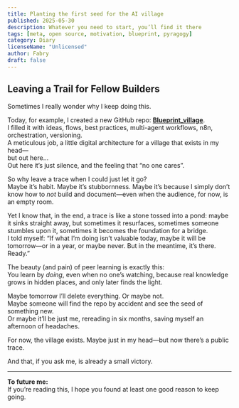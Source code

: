 ```yaml
---
title: Planting the first seed for the AI village 
published: 2025-05-30
description: Whatever you need to start, you’ll find it there
tags: [meta, open source, motivation, blueprint, pyragogy]
category: Diary
licenseName: "Unlicensed"
author: Fabry
draft: false
---
```


## Leaving a Trail for Fellow Builders

Sometimes I really wonder why I keep doing this.

Today, for example, I created a new GitHub repo: [**Blueprint_village**](https://github.com/pyragogy/Blueprint_village).  
I filled it with ideas, flows, best practices, multi-agent workflows, n8n, orchestration, versioning.  
A meticulous job, a little digital architecture for a village that exists in my head—  
but out here...  
Out here it’s just silence, and the feeling that “no one cares”.

So why leave a trace when I could just let it go?  
Maybe it’s habit. Maybe it’s stubbornness. Maybe it’s because I simply don’t know how to *not* build and document—even when the audience, for now, is an empty room.

Yet I know that, in the end, a trace is like a stone tossed into a pond: maybe it sinks straight away, but sometimes it resurfaces, sometimes someone stumbles upon it, sometimes it becomes the foundation for a bridge.  
I told myself: “If what I’m doing isn’t valuable today, maybe it will be tomorrow—or in a year, or maybe never. But in the meantime, it’s there. Ready.”

The beauty (and pain) of peer learning is exactly this:  
You learn by *doing*, even when no one’s watching, because real knowledge grows in hidden places, and only later finds the light.

Maybe tomorrow I’ll delete everything. Or maybe not.  
Maybe someone will find the repo by accident and see the seed of something new.  
Or maybe it’ll be just me, rereading in six months, saving myself an afternoon of headaches.

For now, the village exists. Maybe just in my head—but now there’s a public trace.

And that, if you ask me, is already a small victory.

---

**To future me:**  
If you’re reading this, I hope you found at least one good reason to keep going.
